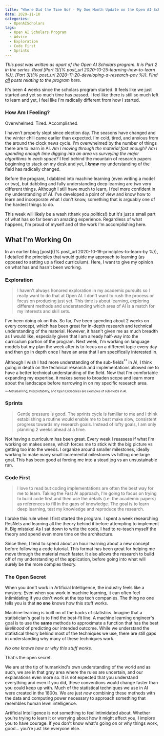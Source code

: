 ```yaml
---
title: "Where Did the Time Go? - My One Month Update on the Open AI Scholars Program"
date: 2020-11-10
categories:
  - OpenAIScholars
tags:
  - Open AI Scholars Program
  - Advice
  - Exploration
  - Code First
  - Sprints
---
```


*This post was written as apart of the Open AI Scholars program. It is Part 2 in the series. Read [Part 1]({% post_url 2020-10-25-learning-how-to-learn %}), [Part 3]({% post_url 2020-11-20-developing-a-research-pov %}). Find [all](/tags/#open-ai-scholars-program) posts relating to the program here.*

It's been 4 weeks since the scholars program started. It feels like we just started and yet so much time has passed. I feel like there is still so much left to learn and yet, I feel like I'm radically different from how I started.

### How Am I Feeling?

Overwhelmed. Tired. Accomplished.

I haven't properly slept since election day. The seasons have changed and the winter chill came earlier than expected. I'm cold, tired, and anxious from the around the clock news cycle. I'm overwhelmed by the number of things there are to learn in AI. *Am I moving through the material fast enough? Am I spending enough time digging into an area vs surveying the major algorithms in each space?* I feel behind the mountain of research papers beginning to stack on my desk and yet, I ***know*** my understanding of the field has radically changed.

Before the program, I dabbled into machine learning (even writing a model or two), but dabbling and fully understanding deep learning are two very different things. Although I still have much to learn, I feel more confident in my understanding of AI. I've developed a point of view and know how to learn and incorporate what I don't know, something that is arguably one of the hardest things to do.

This week will likely be a wash (thank you politics!) but it's just a small part of what has so far been an amazing experience. Regardless of what happens, I'm proud of myself and of the work I'm accomplishing here.

## What I'm Working On

In an earlier blog [post]({% post_url 2020-10-19-principles-to-learn-by %}), I detailed the principles that would guide my approach to learning (as opposed to setting up a fixed curriculum). Here, I want to give my opinion on what has and hasn't been working.

### Exploration

>I haven't always honored exploration in my academic pursuits so I really want to do that at Open AI. I don't want to rush the process or focus on producing just yet. This time is about learning, exploring different methods and understanding which area of AI is a match for my interests and skill sets.

I've been doing ok on this. So far, I've been spending about 2 weeks on every concept, which has been great for in-depth research and technical understanding of the material. However, it hasn't given me as much breadth as I would like, especially given that I am already half-way into the curriculum portion of the program. Next week, I'm working on language models but my plan the week after is to focus on a different topic every day and then go in depth once I have an area that I am specifically interested in.

Although I wish I had more understanding of the sub-fields<sup>**</sup> in AI, I think going in depth on the technical research and implementations allowed me to have a better technical understanding of the field. Now that I'm comfortable expanding my expertise, it makes sense to broaden scope and learn more about the landscape before narrowing in on my specific research area.

<sub><sup>**Metalearning, Interpretability, and Open Endedness are examples of sub-fields in AI.</sup></sub>

### Sprints

>Gentle pressure is good. The sprints cycle is familiar to me and I think establishing a routine would enable me to best make slow, consistent progress towards my research goals. Instead of lofty goals, I am only planning 2 weeks ahead at a time.

Not having a curriculum has been great. Every week I reassess if what I'm working on makes sense, which forces me to stick with the big picture vs getting too into the weeds. I organize around smaller milestones, ideally working to make many small incremental milestones vs hitting one large goal. This has been good at forcing me into a stead jog vs an unsustainable run.

### Code First

>I love to read but coding implementations are often the best way for  me to learn. Taking the Fast AI approach, I'm going to focus on trying to build code first and then use the details (i.e. the academic papers) as references to fill in the gaps of knowledge. The goal is to learn deep learning, test my knowledge and reproduce the research.

I broke this rule when I first started the program. I spent a week researching ResNets and learning all the theory behind it before attempting to implement it. Big mistake! As I sat down to write the code, I had to re-teach myself the theory and spend even more time on the architecture.

Since then, I tend to spend about an hour learning about a new concept before following a code tutorial. This format has been great for helping me move through the material much faster. It also allows the research to build off of my understanding of the application, before going into what will surely be the more complex theory.

### The Open Secret

When you don't work in Artificial Intelligence, the industry feels like a mystery. Even when you work in machine learning, it can often feel intimidating if you don't work at the top tech companies. The thing no one tells you is that **no one** knows how this stuff works.

Machine learning is built on of the backs of statistics. Imagine that a statistician's goal is to find the best-fit line. A machine learning engineer's goal is to use the **same** methods to approximate a function that has the best *likelihood* of predicting our intended outcome. While we understand the statistical theory behind most of the techniques we use, there are still gaps in understanding why many of these techniques work.

*No one knows how or why this stuff works.*

That's the open secret.

We are at the tip of humankind's own understanding of the world and as such, we are in that gray area where the rules are uncertain, and our explanations even more so. It is not expected that you understand everything and even if you did, these conventions would change faster than you could keep up with. Much of the statistical techniques we use in AI were created in the 1800s. We are just *now* combining these methods with the data and computing power necessary to approach something that resembles human level intelligence.

Artificial Intelligence is not something to feel intimidated about. Whether you're trying to learn it or worrying about how it might affect you, I implore you to have courage. If you don't know what's going on or why things work, good... you're just like everyone else.
